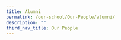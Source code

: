 ```yaml
---
title: Alumni
permalink: /our-school/Our-People/alumni/
description: ""
third_nav_title: Our People
---
```

